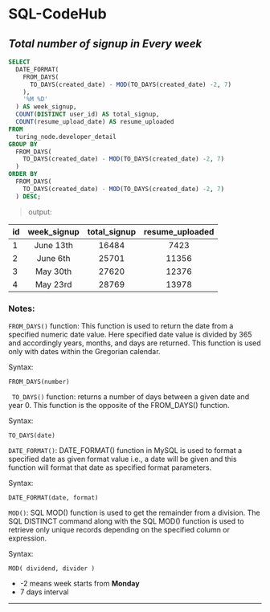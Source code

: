 # SQL-CodeHub

## *Total number of signup in Every week*
```sql
SELECT
  DATE_FORMAT(
    FROM_DAYS(
      TO_DAYS(created_date) - MOD(TO_DAYS(created_date) -2, 7)
    ),
    '%M %D'
  ) AS week_signup,
  COUNT(DISTINCT user_id) AS total_signup,
  COUNT(resume_upload_date) AS resume_uploaded
FROM
  turing_node.developer_detail
GROUP BY
  FROM_DAYS(
    TO_DAYS(created_date) - MOD(TO_DAYS(created_date) -2, 7)
  )
ORDER BY
  FROM_DAYS(
    TO_DAYS(created_date) - MOD(TO_DAYS(created_date) -2, 7)
  ) DESC;
 ```
> output:

 |id  | week_signup  | total_signup  | resume_uploaded |
 |----|:-----:|:-----:|:-----:|
 | 1	|June 13th |	16484	| 7423 |
|2	|June 6th	| 25701|	11356 |
|3	| May 30th	| 27620	| 12376 |
| 4	| May 23rd |	28769	| 13978|

### Notes:
`FROM_DAYS()` function: This function is used to return the date from a specified numeric date value. Here specified date value is divided by 365 and accordingly years, months, and days are returned. This function is used only with dates within the Gregorian calendar.

Syntax:
``` 
FROM_DAYS(number)
```
` TO_DAYS()` function: returns a number of days between a given date and year 0. This function is the opposite of the FROM_DAYS() function.

Syntax:
```
TO_DAYS(date)
```
`DATE_FORMAT()`: DATE_FORMAT() function in MySQL is used to format a specified date as given format value i.e., a date will be given and this function will format that date as specified format parameters.

Syntax:
```
DATE_FORMAT(date, format)
```
`MOD()`: SQL MOD() function is used to get the remainder from a division. The SQL DISTINCT command along with the SQL MOD() function is used to retrieve only unique records depending on the specified column or expression.

Syntax:
```
MOD( dividend, divider )
```
* -2 means week starts from **Monday** 
* 7 days interval
***
